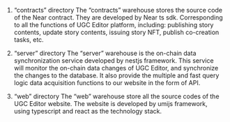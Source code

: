 1. “contracts” directory
The “contracts”  warehouse stores the source code of the Near contract. They are developed by Near ts sdk. Corresponding to all the functions of UGC Editor platform, including: publishing story contents, update story contents, issuing story NFT, publish co-creation tasks, etc.

2. “server” directory
The “server” warehouse is the on-chain data synchronization service developed by nestjs framework. This service will monitor the on-chain data changes of UGC Editor, and synchronize the changes to the database. It also provide the multiple and fast query logic data acquisition functions to our website in the form of API.

3. “web” directory
The “web” warehouse store all the source codes of the UGC Editor website. The website is developed by umijs framework, using typescript and react as the technology stack.
